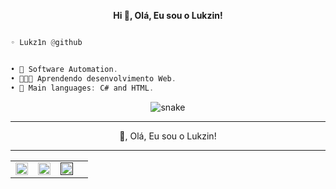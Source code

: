 <p align='center'>
  <b>Hi 👋, Olá, Eu sou o Lukzin!</b><br>

```py

◦ Lukz1n @github

```
```csharp

• 🤖 Software Automation.
• 👨🏻‍💻 Aprendendo desenvolvimento Web.
• 🌟 Main languages: C# and HTML.
```


<div align="center">
  <img  src="https://pin.it/1sbfJsbbF"
       alt="snake" /></a>
</div>

--------------------------------------
										
 <p align="center"> 👋, Olá, Eu sou o Lukzin!

--------------------------------------

<table align="center" border="0">
  <tr>
    <td align="center">
      <a href="https://discord.com/users/1162785164116631693">
        <img align="center" alt="Discord" width="20px" src="https://simpleicons.vercel.app/discord/6366f1" />
      </a>
    <td align="center">
      <a href="https://www.youtube.com/channel/UCASGS36I7M6AKYFehBm_jiQ">
        <img align="center" alt="YouTube" width="20px" src="https://simpleicons.vercel.app/youtube/6366f1" />
      </a>
    </td>
   <td align="center">
      <a href="">
        <img align="center" alt "TikTok" width="20px" src="https://simpleicons.vercel.app/tiktok/6366f1" />
      </a>
    </td>
 <td align="center">
      <a href="https://e-z.bio/lukz1n>
        <img align="center" alt="WebSite" width="20px" src="https://simpleicons.vercel.app/circuitverse/6366f1" />
      </a>
    </td>
  </tr>
</table>


